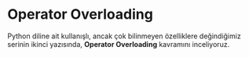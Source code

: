 # Operator Overloading

Python diline ait kullanışlı, ancak çok bilinmeyen özelliklere değindiğimiz serinin ikinci yazısında, **Operator Overloading** kavramını inceliyoruz.

